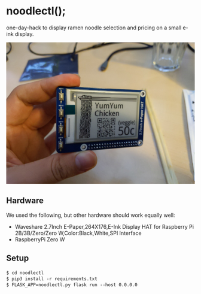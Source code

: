 # noodlectl();

one-day-hack to display ramen noodle selection and pricing on a small e-ink
display.

![demo.jpg](demo.jpg)

## Hardware

We used the following, but other hardware should work equally well:

* Waveshare 2.7Inch E-Paper,264X176,E-Ink Display HAT for Raspberry Pi 2B/3B/Zero/Zero W,Color:Black,White,SPI Interface
* RaspberryPi Zero W

## Setup

```
$ cd noodlectl
$ pip3 install -r requirements.txt
$ FLASK_APP=noodlectl.py flask run --host 0.0.0.0
```
